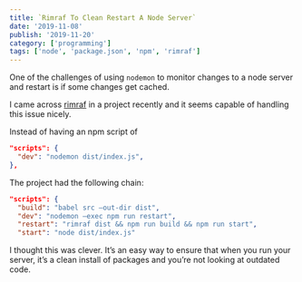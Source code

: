 ```yaml
---
title: `Rimraf To Clean Restart A Node Server`
date: '2019-11-08'
publish: '2019-11-20'
category: ['programming']
tags: ['node', 'package.json', 'npm', 'rimraf']
---
```


One of the challenges of using `nodemon` to monitor changes to a node server and restart is if some changes get cached.

I came across [rimraf](https://www.npmjs.com/package/rimraf) in a project recently and it seems capable of handling this issue nicely.

Instead of having an npm script of

```json
"scripts": {
  "dev": "nodemon dist/index.js",
},
```

The project had the following chain:

```json
"scripts": {
  "build": "babel src —out-dir dist",
  "dev": "nodemon —exec npm run restart",
  "restart": "rimraf dist && npm run build && npm run start",
  "start": "node dist/index.js"
```

I thought this was clever. It’s an easy way to ensure that when you run your server, it’s a clean install of packages and you’re not looking at outdated code.
